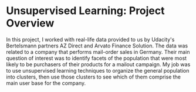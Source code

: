 # Unsupervised Learning: Project Overview

In this project, I worked with real-life data provided to us by Udacity's Bertelsmann partners AZ Direct and Arvato Finance Solution. The data was related to a company that performs mail-order sales in Germany. Their main question of interest was to identify facets of the population that were most likely to be purchasers of their products for a mailout campaign. My job was to use unsupervised learning techniques to organize the general population into clusters, then use those clusters to see which of them comprise the main user base for the company.
